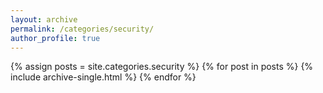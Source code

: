 ```yaml
---
layout: archive
permalink: /categories/security/
author_profile: true
---
```


{% assign posts = site.categories.security %}
{% for post in posts %}
  {% include archive-single.html %}
{% endfor %}